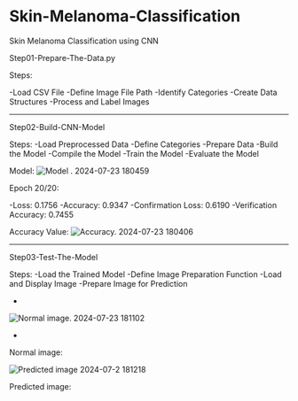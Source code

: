 # Skin-Melanoma-Classification
 Skin Melanoma Classification using CNN 


Step01-Prepare-The-Data.py

Steps:

-Load CSV File
-Define Image File Path
-Identify Categories
-Create Data Structures
-Process and Label Images

--------------------------------------------------------------------------------------------------------------------------------------------------------------------------------------------


Step02-Build-CNN-Model

Steps:
-Load Preprocessed Data
-Define Categories
-Prepare Data
-Build the Model
-Compile the Model
-Train the Model
-Evaluate the Model


Model:
![Model . 2024-07-23 180459](https://github.com/user-attachments/assets/ca5850ee-0b36-4261-a1b1-1d26ef28be2f)

Epoch 20/20:

-Loss: 0.1756
-Accuracy: 0.9347
-Confirmation Loss: 0.6190
-Verification Accuracy: 0.7455

Accuracy Value:
![Accuracy. 2024-07-23 180406](https://github.com/user-attachments/assets/471e34e8-e86b-4872-b146-31796cae2f23)




---------------------------------------------------------------------------------------------------------------------------------------------------------------------------------------------

Step03-Test-The-Model

Steps:
-Load the Trained Model
-Define Image Preparation Function
-Load and Display Image
-Prepare Image for Prediction

-

![ Normal image. 2024-07-23 181102](https://github.com/user-attachments/assets/61b6fcc3-a5fd-49ac-9baa-3d4d0a2293ba)

-

Normal image:

![Predicted image 2024-07-2 181218](https://github.com/user-attachments/assets/74e18f0a-2b88-438c-9201-6f4498175114)

Predicted image:



